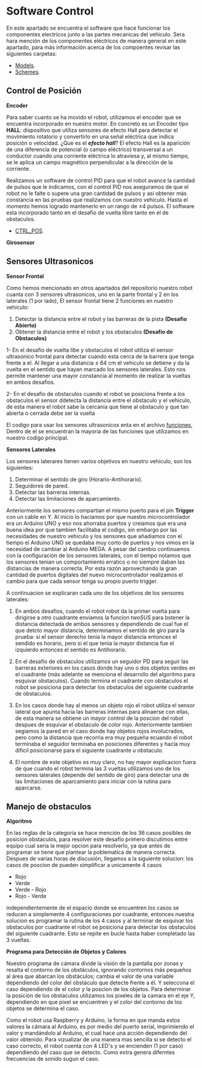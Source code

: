 Software Control
====

En este apartado se encuentra el software que hace funcionar los componentes electricos junto a las partes mecanicas del vehiculo. Sera hara mención de los componentes eléctricos de manera general en este apartado, para más información acerca de los compoentes revisar las siguientes carpetas:

- [Models](/models).
- [Schemes](/schemes).

## Control de Posición

**Encoder**

Para saber cuanto se ha movido el robot, utilizamos el encoder que se encuentra incorporado en nuestro motor. En concreto es un Encoder tipo **HALL**: dispositivo que utiliza sensores de efecto Hall para detectar el movimiento rotatorio y convertirlo en una señal eléctrica que indica posición o velocidad. 
¿Que es el ***efecto hall***? El efecto Hall es la aparición de una diferencia de potencial (o campo eléctrico) transversal a un conductor cuando una corriente eléctrica lo atraviesa y, al mismo tiempo, se le aplica un campo magnético perpendicular a la dirección de la corriente.

Realizamos un software de control PID para que el robot avance la cantidad de pulsos que le indicamos, con el control PID nos aseguramos de que el robot no le falte o supere una gran cantidad de pulsos y asi obtener más constancia en las pruebas que realizamos con nuestro vehiculo. Hasta el momento hemos logrado mantenerlo en un rango de ±4 pulsos. El software esta incorporado tanto en el desafio de vuelta libre tanto en el de obstaculos.

- [CTRL_POS](/src/CTRL_POS.ino).

**Girosensor**



## Sensores Ultrasonicos

**Sensor Frontal**

Como hemos mencionado en otros apartados del repositorio nuestro robot cuanta con 3 sensores ultrasonicos, uno en la parte frontal y 2 en los laterales (1 por lado), El sensor frontal tiene 2 funciones en nuestro vehiculo:

  1. Detectar la distancia entre el robot y las barreras de la pista **(Desafio Abierto)**
  2. Obtener la distancia entre el robot y los obstaculos **(Desafio de Obstaculos)**

1- En el desafio de vuelta libe y obstaculos el robot utiliza el sensor ultrasonico frontal para detectar cuando esta cerca de la barrera que tenga frente a el. Al llegar a una distancia ≤ 64 cm el vehiculo se detiene y da la vuelta en el sentido que hayan marcado los sensores laterales. Esto nos permite mantener una mayor constancia al momento de realizar la vueltas en ambos desafios.
   
2- En el desafio de obstaculos cuando el robot se posiciona frente a los obstaculos el sensor ddetecta la distancia entre el obstaculo y el vehiculo, de esta manera el robot sabe la cercania que tiene al obstaculo y que tan abierta o cerrada debe ser la vuelta

El codigo para usar los sensores ultrasonicos enta en el archivo [funciones](/src/S25_Obstaculos_29_08_2025/Funciones.ino), Dentro de el se encuentran la mayoria de las funciones que utilizamos en nuestro codigo principal.

**Sensores Laterales**

Los sensores laterares tienen varios objetivos en nuestro vehiculo, son los siguientes:

1. Determinar el sentido de giro (Horario-Antihorario).
2. Seguidores de pared.
3. Detectar las barreras internas.
4. Detectar las limitaciones de aparcamiento.

Anteriormente los sensores compartian el mismo puerto para el pin **Trigger** con un cable en Y. Al inicio lo haciamos por que nuestro microcontrolador era un Arduino UNO y eso nos ahorraba puertos y creiamos que era una buena idea por que tambien facilitaba el codigo, sin embargo por las necesidades de nuestro vehiculo y los sensores que añadiamos con el tiempo el Arduino UNO se quedaba muy corto de puertos y nos vimos en la necesidad de cambiar al Arduino MEGA. A pesar del cambio continuamos con la configuración de los sensores laterales, con el tiempo notamos que los sensores tenian un comportamiento erratico o no siempre daban las distancias de manera correcta. Por esta razón aprovechando la gran cantidad de puertos digitales del nuevo microcontrolador realizamos el cambio para que cada sensor tenga su propio puerto trigger.

A continuacion se explicaran cada uno de los objetivos de los sensores laterales:

1. En ambos desafios, cuando el robot robot da la primer vuelta para dirigirse a otro cuadrante enviamos la funcion *twoSUS* para bstener la distancia detectada de ambos sensores y dependiendo de cual fue el que detcto mayor distancia, determinamos el sentido de giro para la prueba: si el sensor derecho tenia la mayor distancia entonces el sendido es horario, pero si el que tenia la mayor distancia fue el izquierdo entonces el sentido es Antihorario.
   
2. En el desafio de obstaculos utilizamos un seguidor PD para seguir las barreras exteriores en los casos donde hay uno o dos objetos verdes en el cuadrante (más adelante se menciona el desarrollo del algoritmo para esquivar obstaculos). Cuando termina el cuadrante con obstaculos el robot se posiciona para detectar los obstaculos del siguiente cuadrante de obstaculos.

3. En los casos donde hay al menos un objeto rojo el robot utiliza el sensor lateral que apunta hacia las barreras internas para alinaerse con ellas, de esta manera se obtiene un mayor control de la poscion del robot despues de esquivar el obstaculo de color rojo. Anteriormente tambien segiamos la pared en el caso donde hay objetos rojos involucrados, pero como la distancia que recorria era muy pequeña ecuando el robot terminaba el seguidor terminaba en posiciones diferentes y hacia muy dificil posicionarse para el siguiente cuadrante u obstaculo.

4. El nombre de este objetivo es muy claro, no hay mayor explicacion fuera de que cuando el robot termina las 3 vueltas utilizamos uno de los sensores laterales (depende del sentido de giro) para detectar una de las limitaciones de aparcamiento para iniciar con la rutina para aparcarse.

   
## Manejo de obstaculos 

**Algoritmo**

En las reglas de la categoria se hace mención de los 36 casos posibles de posicion obstaculos, para resolver este desafío primero discutimos entre equipo cual seria la mejor opcion para resolverlo, ya que antes de programar se tiene que plantear la poblematica de manera correcta. Despues de varias horas de discusión, llegamos a la siguiente solucion: los casos de poscion de pueden simplificar a unicamente 4 casos 

- Rojo
- Verde
- Verde - Rojo
- Rojo - Verde

independientemente de el espacio donde se encuentren los casos se reducen a simplemente 4 configuraciones por cuadrante, entonces nuestra solucion es programar la rutina de los 4 casos y al terminar de esquivar los obstaculos por cuadrante el robot se posiciona para detectar los obstaculos del siguiente cuadrante. Esto se repite en bucle hasta haber completado las 3 vueltas.

**Programa para Detección de Objetos y Colores**

Nuestro programa de cámara divide la visión de la pantalla por zonas y resalta el contorno de los obstáculos, ignorando contornos más pequeños al área que abarcan los obstáculos; cambia el valor de una variable dependiendo del color del obstáculo que detecte frente a él. Y seleccona el caso dependiendo de el color y la poscion de los objetos. Para determinar la posición de los obstaculos utilizamos los pixeles de la camara en el eje Y, dependiendo en que pixel se encuentren y el color del contorno de los objetos se determina el caso.

Como el robot usa Raspberry y Arduino, la forma en que manda estos valores la cámara al Arduino, es por medio del puerto serial, imprimiendo el valor y mandándolo al Arduino, el cual hace una acción dependiendo del valor obtenido. Para vizualizar de una manera mas sencilla si se detecto el caso correcto, el robot cuenta con 4 LED's y se encienden (1 por caso) dependiendo del caso que se detecto. Como extra genera diferntes frecuencias de sonido sugun el caso.

